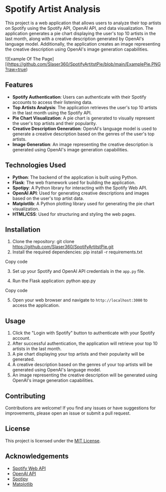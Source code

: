 # Spotify Artist Analysis

This project is a web application that allows users to analyze their top artists on Spotify using the Spotify API, OpenAI API, and data visualization. The application generates a pie chart displaying the user's top 10 artists in the last month, along with a creative description generated by OpenAI's language model. Additionally, the application creates an image representing the creative description using OpenAI's image generation capabilities.

![Example Of The Page][(https://github.com/Slaser360/SpotifyArtitstPie/blob/main/ExamplePie.PNG?raw=true)
## Features

- **Spotify Authentication**: Users can authenticate with their Spotify accounts to access their listening data.
- **Top Artists Analysis**: The application retrieves the user's top 10 artists in the last month using the Spotify API.
- **Pie Chart Visualization**: A pie chart is generated to visually represent the user's top artists and their popularity.
- **Creative Description Generation**: OpenAI's language model is used to generate a creative description based on the genres of the user's top artists.
- **Image Generation**: An image representing the creative description is generated using OpenAI's image generation capabilities.

## Technologies Used

- **Python**: The backend of the application is built using Python.
- **Flask**: The web framework used for building the application.
- **Spotipy**: A Python library for interacting with the Spotify Web API.
- **OpenAI API**: Used for generating creative descriptions and images based on the user's top artist data.
- **Matplotlib**: A Python plotting library used for generating the pie chart visualization.
- **HTML/CSS**: Used for structuring and styling the web pages.

## Installation

1. Clone the repository: git clone https://github.com/Slaser360/SpotifyArtitstPie.git
2. Install the required dependencies: pip install -r requirements.txt


Copy code

3. Set up your Spotify and OpenAI API credentials in the `app.py` file.

4. Run the Flask application:
python app.py


Copy code

5. Open your web browser and navigate to `http://localhost:3000` to access the application.

## Usage

1. Click the "Login with Spotify" button to authenticate with your Spotify account.
2. After successful authentication, the application will retrieve your top 10 artists in the last month.
3. A pie chart displaying your top artists and their popularity will be generated.
4. A creative description based on the genres of your top artists will be generated using OpenAI's language model.
5. An image representing the creative description will be generated using OpenAI's image generation capabilities.

## Contributing

Contributions are welcome! If you find any issues or have suggestions for improvements, please open an issue or submit a pull request.

## License

This project is licensed under the [MIT License](LICENSE).

## Acknowledgements

- [Spotify Web API](https://developer.spotify.com/documentation/web-api/)
- [OpenAI API](https://openai.com/api/)
- [Spotipy](https://spotipy.readthedocs.io/)
- [Matplotlib](https://matplotlib.org/)
